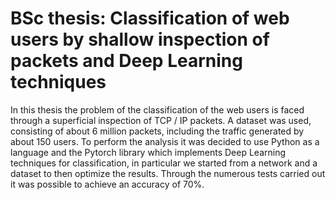 # BSc thesis: Classification of web users by shallow inspection of packets and Deep Learning techniques
In this thesis the problem of the classification of the web users is faced through a superficial inspection of TCP / IP packets. A dataset was used, consisting of about 6 million packets, including the traffic generated by about 150 users. To perform the analysis it was decided to use Python as a language and the Pytorch library which implements Deep Learning techniques for classification, in particular we started from a network and a dataset to then optimize the results. Through the numerous tests carried out it was possible to achieve an accuracy of 70%.
